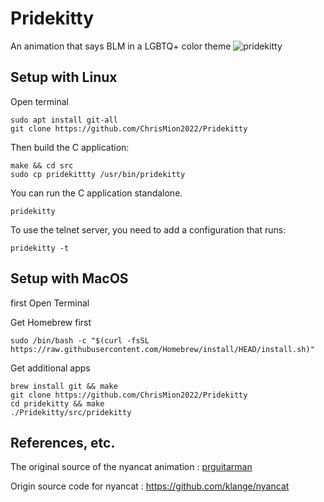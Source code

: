 # Pridekitty

An animation that says BLM in a LGBTQ+ color theme 
![pridekitty](https://user-images.githubusercontent.com/111705651/186676443-69e8513d-f0c5-4ab1-98c4-79f39b7de464.png)


## Setup with Linux

Open terminal 

    sudo apt install git-all
    git clone https://github.com/ChrisMion2022/Pridekitty

Then build the C application:

    make && cd src
    sudo cp pridekittty /usr/bin/pridekitty

You can run the C application standalone.

    pridekitty 
   

To use the telnet server, you need to add a configuration that runs:

    pridekitty -t
    
## Setup with MacOS

first Open Terminal

Get Homebrew first

    sudo /bin/bash -c "$(curl -fsSL https://raw.githubusercontent.com/Homebrew/install/HEAD/install.sh)"
   
Get additional apps   
    
    brew install git && make
    git clone https://github.com/ChrisMion2022/Pridekitty
    cd pridekitty && make
    ./Pridekitty/src/pridekitty

## References, etc.

The original source of the nyancat animation :
[prguitarman](http://www.prguitarman.com/index.php?id=348)

Origin source code for nyancat :
https://github.com/klange/nyancat
